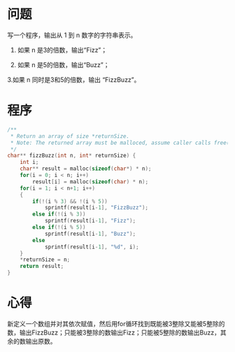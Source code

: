 # 问题
写一个程序，输出从 1 到 n 数字的字符串表示。

1. 如果 n 是3的倍数，输出“Fizz”；

2. 如果 n 是5的倍数，输出“Buzz”；

3.如果 n 同时是3和5的倍数，输出 “FizzBuzz”。
# 程序
```C
/**
 * Return an array of size *returnSize.
 * Note: The returned array must be malloced, assume caller calls free().
 */
char** fizzBuzz(int n, int* returnSize) {
    int i;
    char** result = malloc(sizeof(char*) * n);
    for(i = 0; i < n; i++)
        result[i] = malloc(sizeof(char) * n);
    for(i = 1; i < n+1; i++)
    {
        if(!(i % 3) && !(i % 5))
            sprintf(result[i-1], "FizzBuzz");
        else if(!(i % 3))
            sprintf(result[i-1], "Fizz");
        else if(!(i % 5))
            sprintf(result[i-1], "Buzz");
        else
            sprintf(result[i-1], "%d", i);
    }
    *returnSize = n;
    return result;
}
```
# 心得
新定义一个数组并对其依次赋值，然后用for循环找到既能被3整除又能被5整除的数，输出FizzBuzz；只能被3整除的数输出Fizz；只能被5整除的数输出Buzz，其余的数输出原数。